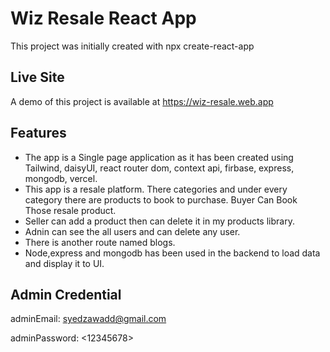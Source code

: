 # Wiz Resale React App

This project was initially created with npx create-react-app

## Live Site
A demo of this project is available at https://wiz-resale.web.app
## Features
* The app is a Single page application as it has been created using Tailwind, daisyUI, react router dom, context api, firbase, express, mongodb, vercel.
* This app is a resale platform. There categories and under every category there are products to book to purchase. Buyer Can Book Those resale product.
* Seller can add a product then can delete it in my products library.
* Adnin can see the all users and can delete any user.
* There is another route named blogs.
* Node,express and mongodb has been used in the backend to load data and display it to UI.

## Admin Credential
adminEmail: <syedzawadd@gmail.com>

adminPassword: <12345678>
